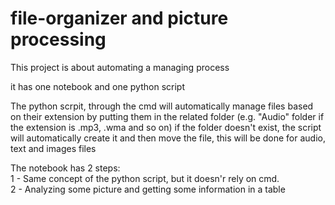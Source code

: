 # file-organizer and picture processing  

This project is about automating a managing process  

it has one notebook and one python script  

The python scrpit, through the cmd will automatically manage files based on their extension by putting them in the related folder (e.g. "Audio" folder if the extension is .mp3, .wma and so on) if the folder doesn't exist, the script will automatically create it and then move the file, this will be done for audio, text and images files  


The notebook has 2 steps:  
1 - Same concept of the python script, but it doesn'r rely on cmd.  
2 - Analyzing some picture and getting some information in a table  
